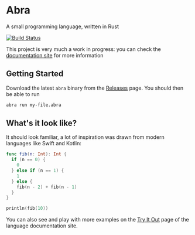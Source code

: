 # Abra
A small programming language, written in Rust

[![Build Status](https://travis-ci.org/kengorab/abra-lang.svg?branch=master)](https://travis-ci.org/kengorab/abra-lang)

This project is very much a work in progress: you can check the [documentation site](https://abra.kenrg.co) for more information

## Getting Started
Download the latest `abra` binary from the [Releases](https://github.com/kengorab/abra-lang/releases/latest) page.
You should then be able to run
```sh
abra run my-file.abra
```

## What's it look like?
It should look familiar, a lot of inspiration was drawn from modern languages like Swift and Kotlin:

```swift
func fib(n: Int): Int {
  if (n == 0) {
    0
  } else if (n == 1) {
    1
  } else {
    fib(n - 2) + fib(n - 1)
  }
}

println(fib(10))
```

You can also see and play with more examples on the [Try It Out](https://abra.kenrg.co/try) page of the language documentation site.
